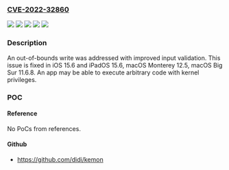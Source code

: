 ### [CVE-2022-32860](https://cve.mitre.org/cgi-bin/cvename.cgi?name=CVE-2022-32860)
![](https://img.shields.io/static/v1?label=Product&message=macOS&color=blue)
![](https://img.shields.io/static/v1?label=Version&message=%3C%2011.6%20&color=brighgreen)
![](https://img.shields.io/static/v1?label=Version&message=%3C%2012.5%20&color=brighgreen)
![](https://img.shields.io/static/v1?label=Version&message=%3C%2015.6%20&color=brighgreen)
![](https://img.shields.io/static/v1?label=Vulnerability&message=An%20app%20may%20be%20able%20to%20execute%20arbitrary%20code%20with%20kernel%20privileges&color=brighgreen)

### Description

An out-of-bounds write was addressed with improved input validation. This issue is fixed in iOS 15.6 and iPadOS 15.6, macOS Monterey 12.5, macOS Big Sur 11.6.8. An app may be able to execute arbitrary code with kernel privileges.

### POC

#### Reference
No PoCs from references.

#### Github
- https://github.com/didi/kemon

